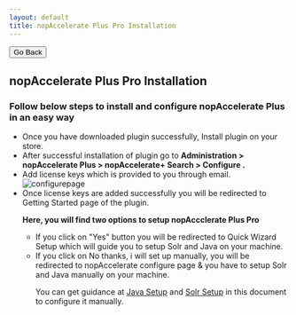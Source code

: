 ```yaml
---
layout: default
title: nopAccelerate Plus Pro Installation
---
```

<div class="backtoprevpage">
  <button id="backButton">Go Back</button>
</div>
<div class="page-title">
  <h2>nopAccelerate Plus Pro Installation</h2>
</div>
<div class="sub-section">
  <div class="sub-title">
    <h3>
      <span>Follow below steps to install and configure nopAccelerate Plus in an easy way</span>
    </h3>
  </div>
  <div class="section-content">
    <ul class="info-badges">
      <li>Once you have downloaded plugin successfully, Install plugin on your store.</li>
      <li>After successful installation of plugin go to <strong>Administration > nopAccelerate Plus > nopAccelerate+ Search > Configure .</strong></li>
      <li>
        <span>Add license keys which is provided to you through email.</span>
        <div class="product-img">
          <img src="{{ site.baseurl }}/assets/images/configurepage.png" alt="configurepage" />
        </div>
      </li>
      <li>
        <span>Once license keys are added successfully you will be redirected to Getting Started page of the plugin.</span>
        <p><strong>Here, you will find two options to setup nopAccclerate Plus Pro</strong></p>
        <ul class="subinfo-badges">
          <li>If you click on "Yes" button you will be redirected to Quick Wizard Setup which will guide you to setup Solr and Java on your machine.</li>
          <li>
            <span>If you click on No thanks, i will set up manually,  you will be redirected to nopAccelerate configure page & you have to setup Solr and Java manually on your machine.</span>
            <p>You can get guidance at <a href="javasetup.html">Java Setup</a> and <a href="solrsetup.html">Solr Setup</a> in this document to configure it manually.</p>
          </li>
        </ul>
      </li>
    </ul>
  </div>
</div>  
